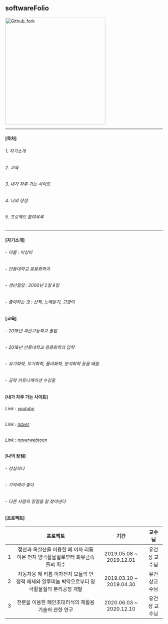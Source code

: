 ## softwareFolio

<img src="https://user-images.githubusercontent.com/86451095/123884762-f5589380-d986-11eb-828e-84f8fd54fe1e.jpg" width="320px" height="340px" title="px(픽셀) 크기 설정" alt="Github_fork"></img><br/>

***

#### [목차]

###### 1. 자기소개
###### 2. 교육
###### 3. 내가 자주 가는 사이트
###### 4. 나의 장점
###### 5. 프로젝트 참여목록

***

#### [자기소개]

###### - 이름 : 이상미
###### - 안동대학교 응용화학과
###### - 생년월일 : 2000년 2월 9일
###### - 좋아하는 것 : 산책, 노래듣기, 고양이

#### [교육]

###### - 2018년 괴산고등학교 졸업
###### - 2018년 안동대학교 응용화학과 입학
###### - 유기화학, 무기화학, 물리화학, 분석화학 등을 배움
###### - 공학 커뮤니케이션 수강중

#### [내가 자주 가는 사이트]

###### Link : [youtube][youtubelink]

[youtubelink]: youtube.com "Go youtube"

###### Link : [naver][naverlink]

[naverlink]: http://www.naver.com/ "Go naver"

###### Link : [naverwebtoon][naverwebtoonlink]

[naverwebtoonlink]: https://comic.naver.com/webtoon/weekday.nhn

#### [나의 장점]

###### - 성실하다
###### - 기억력이 좋다
###### - 다른 사람의 장점을 잘 찾아낸다

#### [프로젝트]

| | 프로젝트 | 기간 | 교수님 |
| :-: | :-: | :-: | :-: |
| 1 | 젖산과 옥살산을 이용한 폐 이차 리튬이온 전지 양극활물질로부터 회유금속들의 회수 | 2019.05.08 ~ 2019.12.01 | 유건상 교수님 |
| 2 | 자동차용 폐 리튬 이차전지 모듈의 안정적 해체와 알루미늄 박막으로부터 양극활물질의 분리공정 개발 | 2019.03.10 ~ 2019.04.30 | 유건상교수님|
| 3 | 전분을 이용한 폐인조대리석의 재활용 기술의 관한 연구 | 2020.06.03 ~ 2020.12.10 | 유건상 교수님 |

